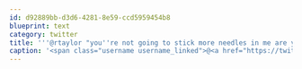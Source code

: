 ```yaml
---
id: d92889bb-d3d6-4281-8e59-ccd5959454b8
blueprint: text
category: twitter
title: '''@rtaylor "you''re not going to stick more needles in me are you?"'
caption: '<span class="username username_linked">@<a href="https://twitter.com/rtaylor" title="Elon Musk">rtaylor</a></span> "you''re not going to stick more needles in me are you?"'
---
```

